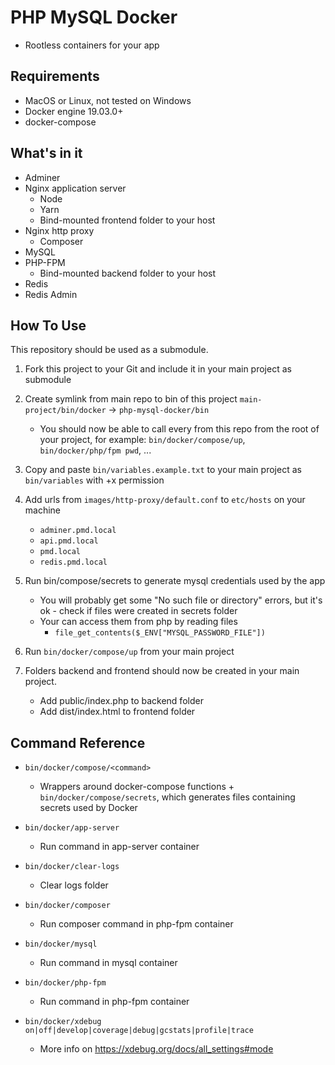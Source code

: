 # PHP MySQL Docker
- Rootless containers for your app

## Requirements

- MacOS or Linux, not tested on Windows
- Docker engine 19.03.0+
- docker-compose

## What's in it

- Adminer
- Nginx application server
  - Node
  - Yarn
  - Bind-mounted frontend folder to your host
- Nginx http proxy
  - Composer
- MySQL
- PHP-FPM
  - Bind-mounted backend folder to your host
- Redis
- Redis Admin

## How To Use

This repository should be used as a submodule.

1) Fork this project to your Git and include it in your main project as submodule

2) Create symlink from main repo to bin of this project `main-project/bin/docker` -> `php-mysql-docker/bin`
   - You should now be able to call every from this repo from the root of your project, for example: `bin/docker/compose/up`, `bin/docker/php/fpm pwd`, ...

3) Copy and paste `bin/variables.example.txt` to your main project as `bin/variables` with +x permission

4) Add urls from `images/http-proxy/default.conf` to `etc/hosts` on your machine
   - `adminer.pmd.local`
   - `api.pmd.local`
   - `pmd.local`
   - `redis.pmd.local`

5) Run bin/compose/secrets to generate mysql credentials used by the app
   - You will probably get some "No such file or directory" errors, but it's ok - check if files were created in secrets folder
   - Your can access them from php by reading files
     - `file_get_contents($_ENV["MYSQL_PASSWORD_FILE"])`

7) Run `bin/docker/compose/up` from your main project

8) Folders backend and frontend should now be created in your main project.
   - Add public/index.php to backend folder
   - Add dist/index.html to frontend folder

## Command Reference

- `bin/docker/compose/<command>`
  - Wrappers around docker-compose functions + `bin/docker/compose/secrets`, which generates files containing secrets used by Docker

- `bin/docker/app-server`
  - Run command in app-server container

- `bin/docker/clear-logs`
  - Clear logs folder

- `bin/docker/composer`
  - Run composer command in php-fpm container

- `bin/docker/mysql`
  - Run command in mysql container

- `bin/docker/php-fpm`
  - Run command in php-fpm container

- `bin/docker/xdebug on|off|develop|coverage|debug|gcstats|profile|trace`
  - More info on https://xdebug.org/docs/all_settings#mode